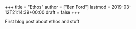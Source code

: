 +++
title = "Ethos"
author = ["Ben Ford"]
lastmod = 2019-03-12T21:14:39+00:00
draft = false
+++

First blog post about ethos and stuff
